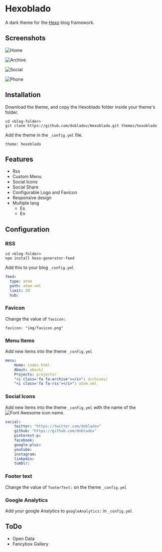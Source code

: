 # Hexoblado
A dark theme for the [Hexo](https://hexo.io/) blog framework.

## Screenshots

![Home](https://my.mixtape.moe/qpvtsj.png)

![Archive](https://my.mixtape.moe/gpcwws.png)

![Social](https://my.mixtape.moe/agtyvw.png)

![Phone](https://my.mixtape.moe/gzwmfz.png)

## Installation
Download the theme, and copy the Hexoblado folder inside your theme's folder.

```
cd <blog-folder>
git clone https://github.com/dobladov/Hexoblado.git themes/hexoblado
```

Add the theme in the `_config.yml` file.

```
theme: hexoblado
```

## Features

+ Rss
+ Custom Menu
+ Social Icons
+ Social Share
+ Configurable Logo and Favicon
+ Responsive design
+ Multiple lang
	+ Es
	+ En

## Configuration

### RSS

```
cd <blog-folder>
npm install hexo-generator-feed
```

Add this to your blog `_config.yml`

``` yml
feed:
  type: atom
  path: atom.xml
  limit: 20
  hub:
 ```
  
### Favicon

Change the value of `favicon:`

```
favicon: "img/favicon.png"
```

  
### Menu Items

Add new items into the theme `_config.yml`

``` yml
menu:
	Home: index.html
	About: about/
	Projects: projects/
	"<i class='fa fa-archive'></i>": archives/
	"<i class='fa fa-rss'></i>": atom.xml
```

### Social Icons

Add new items into the theme `_config.yml` with the name of the ![Font Awesome](https://fortawesome.github.io/Font-Awesome/) icon name.

``` yml
social:
	twitter: "https://twitter.com/dobladov"
	github: "https://github.com/dobladov"
	pinterest-p:
	facebook:
	google-plus:
	youtube:
	instagram:
	linkedin:
	tumblr:
```

### Footer text

Change the value of `footerText:` on  the theme `_config.yml`

### Google Analytics

Add your google Analytics to `googleAnalytics:` in `_config.yml`

## ToDo

+ Open Data
+ Fancybox Gallery